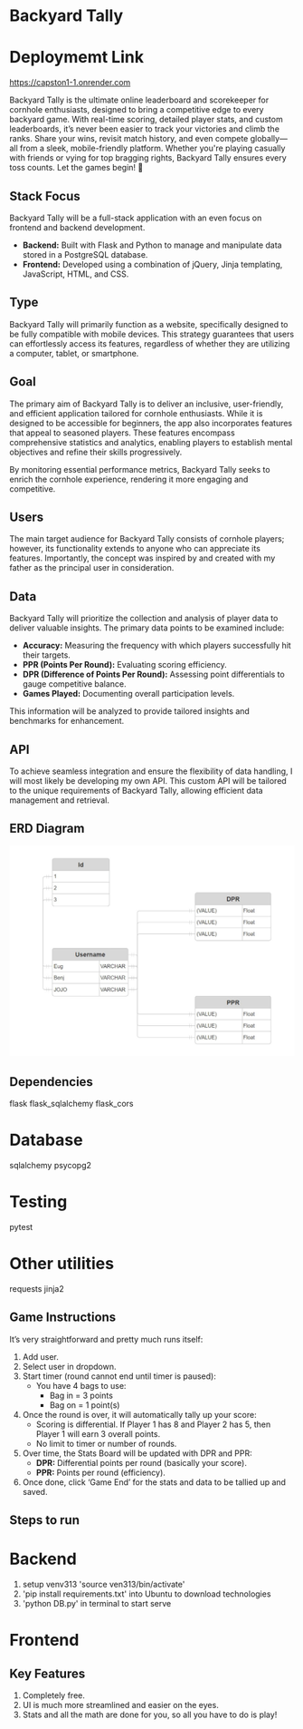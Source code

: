 # Backyard Tally

# Deploymemt Link
   https://capston1-1.onrender.com
   
Backyard Tally is the ultimate online leaderboard and scorekeeper for cornhole enthusiasts, designed to bring a competitive edge to every backyard game. With real-time scoring, detailed player stats, and custom leaderboards, it’s never been easier to track your victories and climb the ranks. Share your wins, revisit match history, and even compete globally—all from a sleek, mobile-friendly platform. Whether you're playing casually with friends or vying for top bragging rights, Backyard Tally ensures every toss counts. Let the games begin! 🎯

## Stack Focus

Backyard Tally will be a full-stack application with an even focus on frontend and backend development.

- **Backend:** Built with Flask and Python to manage and manipulate data stored in a PostgreSQL database.
- **Frontend:** Developed using a combination of jQuery, Jinja templating, JavaScript, HTML, and CSS.

## Type

Backyard Tally will primarily function as a website, specifically designed to be fully compatible with mobile devices. This strategy guarantees that users can effortlessly access its features, regardless of whether they are utilizing a computer, tablet, or smartphone.

## Goal

The primary aim of Backyard Tally is to deliver an inclusive, user-friendly, and efficient application tailored for cornhole enthusiasts. While it is designed to be accessible for beginners, the app also incorporates features that appeal to seasoned players. These features encompass comprehensive statistics and analytics, enabling players to establish mental objectives and refine their skills progressively.

By monitoring essential performance metrics, Backyard Tally seeks to enrich the cornhole experience, rendering it more engaging and competitive.

## Users

The main target audience for Backyard Tally consists of cornhole players; however, its functionality extends to anyone who can appreciate its features. Importantly, the concept was inspired by and created with my father as the principal user in consideration.

## Data

Backyard Tally will prioritize the collection and analysis of player data to deliver valuable insights. The primary data points to be examined include:

- **Accuracy:** Measuring the frequency with which players successfully hit their targets.  
- **PPR (Points Per Round):** Evaluating scoring efficiency.  
- **DPR (Difference of Points Per Round):** Assessing point differentials to gauge competitive balance.  
- **Games Played:** Documenting overall participation levels.  

This information will be analyzed to provide tailored insights and benchmarks for enhancement.

## API

To achieve seamless integration and ensure the flexibility of data handling, I will most likely be developing my own API. This custom API will be tailored to the unique requirements of Backyard Tally, allowing efficient data management and retrieval.

## ERD Diagram

![ERD Diagram](ERD.jpg)

## Dependencies

flask
flask_sqlalchemy
flask_cors

# Database
sqlalchemy
psycopg2

# Testing
pytest

# Other utilities
requests
jinja2

## Game Instructions

It’s very straightforward and pretty much runs itself:

1. Add user.
2. Select user in dropdown.
3. Start timer (round cannot end until timer is paused):
   - You have 4 bags to use:
     - Bag in = 3 points
     - Bag on = 1 point(s)
4. Once the round is over, it will automatically tally up your score:
   - Scoring is differential. If Player 1 has 8 and Player 2 has 5, then Player 1 will earn 3 overall points.
   - No limit to timer or number of rounds.
5. Over time, the Stats Board will be updated with DPR and PPR:
   - **DPR:** Differential points per round (basically your score).
   - **PPR:** Points per round (efficiency).
6. Once done, click ‘Game End’ for the stats and data to be tallied up and saved.


## Steps to run
   # Backend
   1. setup venv313  'source ven313/bin/activate' 
   2. 'pip install requirements.txt' into Ubuntu to download technologies
   3. 'python DB.py' in terminal to start serve
   # Frontend

## Key Features

1. Completely free.
2. UI is much more streamlined and easier on the eyes.
3. Stats and all the math are done for you, so all you have to do is play!